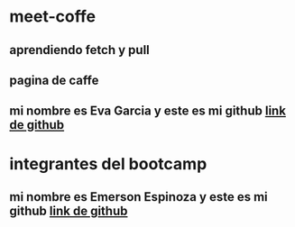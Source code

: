 # meet-coffe
## aprendiendo fetch y pull
## pagina de caffe



<h2> mi nombre es Eva Garcia y este es mi github <a href="https://github.com/Eva-Garcia-Pantoja" > link de github </a>

# integrantes del bootcamp
<h2> mi nombre es Emerson Espinoza y este es mi github <a href="https://github.com/emersonxinay" > link de github </a>

